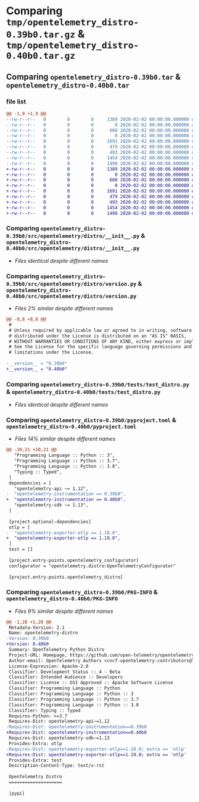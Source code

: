 # Comparing `tmp/opentelemetry_distro-0.39b0.tar.gz` & `tmp/opentelemetry_distro-0.40b0.tar.gz`

## Comparing `opentelemetry_distro-0.39b0.tar` & `opentelemetry_distro-0.40b0.tar`

### file list

```diff
@@ -1,9 +1,9 @@
--rw-r--r--   0        0        0     1389 2020-02-02 00:00:00.000000 opentelemetry_distro-0.39b0/src/opentelemetry/distro/__init__.py
--rw-r--r--   0        0        0        0 2020-02-02 00:00:00.000000 opentelemetry_distro-0.39b0/src/opentelemetry/distro/py.typed
--rw-r--r--   0        0        0      608 2020-02-02 00:00:00.000000 opentelemetry_distro-0.39b0/src/opentelemetry/distro/version.py
--rw-r--r--   0        0        0        0 2020-02-02 00:00:00.000000 opentelemetry_distro-0.39b0/tests/__init__.py
--rw-r--r--   0        0        0     1691 2020-02-02 00:00:00.000000 opentelemetry_distro-0.39b0/tests/test_distro.py
--rw-r--r--   0        0        0      479 2020-02-02 00:00:00.000000 opentelemetry_distro-0.39b0/.gitignore
--rw-r--r--   0        0        0      493 2020-02-02 00:00:00.000000 opentelemetry_distro-0.39b0/README.rst
--rw-r--r--   0        0        0     1454 2020-02-02 00:00:00.000000 opentelemetry_distro-0.39b0/pyproject.toml
--rw-r--r--   0        0        0     1498 2020-02-02 00:00:00.000000 opentelemetry_distro-0.39b0/PKG-INFO
+-rw-r--r--   0        0        0     1389 2020-02-02 00:00:00.000000 opentelemetry_distro-0.40b0/src/opentelemetry/distro/__init__.py
+-rw-r--r--   0        0        0        0 2020-02-02 00:00:00.000000 opentelemetry_distro-0.40b0/src/opentelemetry/distro/py.typed
+-rw-r--r--   0        0        0      608 2020-02-02 00:00:00.000000 opentelemetry_distro-0.40b0/src/opentelemetry/distro/version.py
+-rw-r--r--   0        0        0        0 2020-02-02 00:00:00.000000 opentelemetry_distro-0.40b0/tests/__init__.py
+-rw-r--r--   0        0        0     1691 2020-02-02 00:00:00.000000 opentelemetry_distro-0.40b0/tests/test_distro.py
+-rw-r--r--   0        0        0      479 2020-02-02 00:00:00.000000 opentelemetry_distro-0.40b0/.gitignore
+-rw-r--r--   0        0        0      493 2020-02-02 00:00:00.000000 opentelemetry_distro-0.40b0/README.rst
+-rw-r--r--   0        0        0     1454 2020-02-02 00:00:00.000000 opentelemetry_distro-0.40b0/pyproject.toml
+-rw-r--r--   0        0        0     1498 2020-02-02 00:00:00.000000 opentelemetry_distro-0.40b0/PKG-INFO
```

### Comparing `opentelemetry_distro-0.39b0/src/opentelemetry/distro/__init__.py` & `opentelemetry_distro-0.40b0/src/opentelemetry/distro/__init__.py`

 * *Files identical despite different names*

### Comparing `opentelemetry_distro-0.39b0/src/opentelemetry/distro/version.py` & `opentelemetry_distro-0.40b0/src/opentelemetry/distro/version.py`

 * *Files 2% similar despite different names*

```diff
@@ -8,8 +8,8 @@
 #
 # Unless required by applicable law or agreed to in writing, software
 # distributed under the License is distributed on an "AS IS" BASIS,
 # WITHOUT WARRANTIES OR CONDITIONS OF ANY KIND, either express or implied.
 # See the License for the specific language governing permissions and
 # limitations under the License.
 
-__version__ = "0.39b0"
+__version__ = "0.40b0"
```

### Comparing `opentelemetry_distro-0.39b0/tests/test_distro.py` & `opentelemetry_distro-0.40b0/tests/test_distro.py`

 * *Files identical despite different names*

### Comparing `opentelemetry_distro-0.39b0/pyproject.toml` & `opentelemetry_distro-0.40b0/pyproject.toml`

 * *Files 14% similar despite different names*

```diff
@@ -20,21 +20,21 @@
   "Programming Language :: Python :: 3",
   "Programming Language :: Python :: 3.7",
   "Programming Language :: Python :: 3.8",
   "Typing :: Typed",
 ]
 dependencies = [
   "opentelemetry-api ~= 1.12",
-  "opentelemetry-instrumentation == 0.39b0",
+  "opentelemetry-instrumentation == 0.40b0",
   "opentelemetry-sdk ~= 1.13",
 ]
 
 [project.optional-dependencies]
 otlp = [
-  "opentelemetry-exporter-otlp == 1.18.0",
+  "opentelemetry-exporter-otlp == 1.19.0",
 ]
 test = []
 
 [project.entry-points.opentelemetry_configurator]
 configurator = "opentelemetry.distro:OpenTelemetryConfigurator"
 
 [project.entry-points.opentelemetry_distro]
```

### Comparing `opentelemetry_distro-0.39b0/PKG-INFO` & `opentelemetry_distro-0.40b0/PKG-INFO`

 * *Files 9% similar despite different names*

```diff
@@ -1,28 +1,28 @@
 Metadata-Version: 2.1
 Name: opentelemetry-distro
-Version: 0.39b0
+Version: 0.40b0
 Summary: OpenTelemetry Python Distro
 Project-URL: Homepage, https://github.com/open-telemetry/opentelemetry-python-contrib/tree/main/opentelemetry-distro
 Author-email: OpenTelemetry Authors <cncf-opentelemetry-contributors@lists.cncf.io>
 License-Expression: Apache-2.0
 Classifier: Development Status :: 4 - Beta
 Classifier: Intended Audience :: Developers
 Classifier: License :: OSI Approved :: Apache Software License
 Classifier: Programming Language :: Python
 Classifier: Programming Language :: Python :: 3
 Classifier: Programming Language :: Python :: 3.7
 Classifier: Programming Language :: Python :: 3.8
 Classifier: Typing :: Typed
 Requires-Python: >=3.7
 Requires-Dist: opentelemetry-api~=1.12
-Requires-Dist: opentelemetry-instrumentation==0.39b0
+Requires-Dist: opentelemetry-instrumentation==0.40b0
 Requires-Dist: opentelemetry-sdk~=1.13
 Provides-Extra: otlp
-Requires-Dist: opentelemetry-exporter-otlp==1.18.0; extra == 'otlp'
+Requires-Dist: opentelemetry-exporter-otlp==1.19.0; extra == 'otlp'
 Provides-Extra: test
 Description-Content-Type: text/x-rst
 
 OpenTelemetry Distro
 ====================
 
 |pypi|
```

